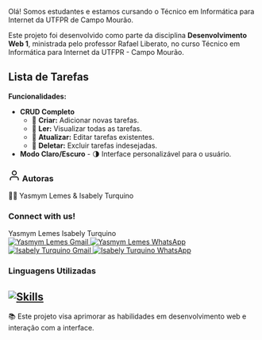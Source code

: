 <p align="baseline">Olá! Somos estudantes e estamos cursando o Técnico em Informática para Internet 
  da UTFPR de Campo Mourão.</p>

<p align="baseline">Este projeto foi desenvolvido como parte da disciplina <strong>Desenvolvimento Web 1</strong>, ministrada pelo professor Rafael Liberato, no curso Técnico em Informática para Internet da UTFPR - Campo Mourão.</p>

<h2 align="baseline">Lista de Tarefas</h2>

<p align="baseline"><strong>Funcionalidades:</strong></p>
<ul align="baseline">
  <li><strong>CRUD Completo</strong>
    <ul align="baseline">
      <li>🔹 <strong>Criar:</strong> Adicionar novas tarefas.</li>
      <li>🔹 <strong>Ler:</strong> Visualizar todas as tarefas.</li>
      <li>🔹 <strong>Atualizar:</strong> Editar tarefas existentes.</li>
      <li>🔹 <strong>Deletar:</strong> Excluir tarefas indesejadas.</li>
    </ul>
  </li>
  <li><strong>Modo Claro/Escuro</strong> - 🌗 Interface personalizável para o usuário.</li>
</ul>

<h3 align="baseline">
  <svg xmlns="http://www.w3.org/2000/svg" width="24" height="24" viewBox="0 0 24 24" fill="none" stroke="currentColor" stroke-width="2" stroke-linecap="round" stroke-linejoin="round" class="feather feather-user">
    <path d="M20 21v-2a4 4 0 0 0-4-4H8a4 4 0 0 0-4 4v2"></path>
    <circle cx="12" cy="7" r="4"></circle>
  </svg>
  Autoras
</h3>

<p align="baseline">👩‍💻 Yasmym Lemes & Isabely Turquino</p>

<h3 align="left">Connect with us!</h3>
<a>Yasmym Lemes</a>  <a>Isabely Turquino</a>
<div>
  <!-- E-mail for Yasmym Lemes -->
  <a href="mailto:ylemes@alunos.utfpr.edu.br">
    <img src="https://img.shields.io/badge/-Gmail-%23333?style=for-the-badge&logo=gmail&logoColor=white" target="_blank" alt="Yasmym Lemes Gmail">
  </a>
  <!-- WhatsApp for Yasmym Lemes -->
  <a href="https://wa.me/55xxxxxxxxxx" target="_blank">
    <img src="https://img.shields.io/badge/-WhatsApp-%234CBB87?style=for-the-badge&logo=whatsapp&logoColor=white" alt="Yasmym Lemes WhatsApp">
  </a>

  <!-- E-mail for Isabely Turquino -->
  <a href="mailto:isabely@alunos.utfpr.edu.br">
    <img src="https://img.shields.io/badge/-Gmail-%23333?style=for-the-badge&logo=gmail&logoColor=white" target="_blank" alt="Isabely Turquino Gmail">
  </a>
  <!-- WhatsApp for Isabely Turquino -->
  <a href="https://wa.me/55xxxxxxxxxx" target="_blank">
    <img src="https://img.shields.io/badge/-WhatsApp-%234CBB87?style=for-the-badge&logo=whatsapp&logoColor=white" alt="Isabely Turquino WhatsApp">
  </a>
</div>

<h3 align="baseline">Linguagens Utilizadas</h3>

<h2 align="baseline">
  <div style="display: flex; justify-content: space-between; align-items: flex-start; gap: 20px;">
    <!-- Linguagens -->
    <div>
      <a href="https://skillicons.dev">
        <img src="https://skillicons.dev/icons?i=javascript,html,css" alt="Skills">
      </a>
    </div>
  </div>
</h2>

<div align="baseline">
  <p>📚 Este projeto visa aprimorar as habilidades em desenvolvimento web e interação com a interface.</p>
</div>
